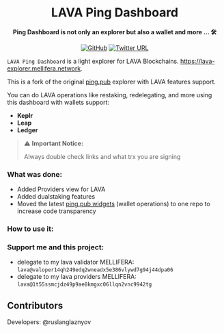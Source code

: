 <div align="center">

<h1>LAVA Ping Dashboard</h1>

**Ping Dashboard is not only an explorer but also a wallet and more ... 🛠**

[![GitHub](https://img.shields.io/github/license/ping-pub/explorer.svg)](https://github.com/ping-pub/explorer/blob/master/LICENSE)
[![Twitter URL](https://img.shields.io/twitter/url/https/twitter.com/bukotsunikki.svg?style=social&label=Follow_me)](https://twitter.com/ruslanglaznyov)

</div>

`LAVA Ping Dashboard` is a light explorer for LAVA Blockchains. https://lava-explorer.mellifera.network.

This is a fork of the original [ping.pub](https://github.com/ping-pub/ping.pub) explorer with LAVA features support.

You can do LAVA operations like restaking, redelegating, and more using this dashboard with wallets support:
 - **Keplr**
 - **Leap** 
 - **Ledger**

> ⚠️ **Important Notice:**
>
>  Always double check links and what trx you are signing



### What was done: 
- Added Providers view for LAVA  
- Added dualstaking features 
- Moved the latest [ping.pub widgets](https://github.com/ping-pub/widget) (wallet operations) to one repo to increase code transparency

### How to use it:



### Support me and this project: 

- delegate to my lava validator MELLIFERA: `lava@valoper14qh249edq2wneadx5e386vlywd7g94j44dpa06`
- delegate to my lava providers MELLIFERA: `lava@1t55ssmcjdz49p9ae8kmgxc06llqn2vnc9942tg`

## Contributors

Developers: @ruslanglaznyov
